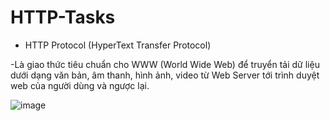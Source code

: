 # HTTP-Tasks
* HTTP Protocol (HyperText Transfer Protocol)

-Là giao thức tiêu chuẩn cho WWW (World Wide Web) để truyển tải dữ liệu dưới dạng văn bản, âm thanh, hình ảnh, video từ Web Server tới trình duyệt web của người dùng và ngược lại.

![image](https://user-images.githubusercontent.com/115911041/220407614-e3f3f4ed-d46d-4ea0-af97-6a7e228efa00.png)

